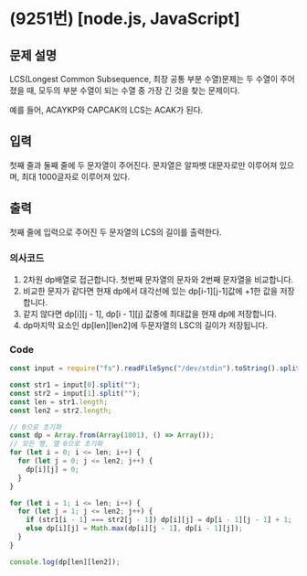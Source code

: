 # (9251번) [node.js, JavaScript] 

## 문제 설명
LCS(Longest Common Subsequence, 최장 공통 부분 수열)문제는 두 수열이 주어졌을 때, 모두의 부분 수열이 되는 수열 중 가장 긴 것을 찾는 문제이다.

예를 들어, ACAYKP와 CAPCAK의 LCS는 ACAK가 된다.

## 입력
첫째 줄과 둘째 줄에 두 문자열이 주어진다. 문자열은 알파벳 대문자로만 이루어져 있으며, 최대 1000글자로 이루어져 있다.

## 출력
첫째 줄에 입력으로 주어진 두 문자열의 LCS의 길이를 출력한다.

### 의사코드 
1. 2차원 dp배열로 접근합니다. 첫번째 문자열의 문자와 2번째 문자열을 비교합니다.
2. 비교한 문자가 같다면 현재 dp에서 대각선에 있는 dp[i-1][j-1]값에 +1한 값을 저장합니다.
3. 같지 않다면 dp[i][j - 1], dp[i - 1][j] 값중에 최대값을 현재 dp에 저장합니다. 
4. dp마지막 요소인 dp[len][len2]에 두문자열의 LSC의 길이가 저장됩니다.

### Code
```js
const input = require("fs").readFileSync("/dev/stdin").toString().split("\n");

const str1 = input[0].split("");
const str2 = input[1].split("");
const len = str1.length;
const len2 = str2.length;

// 0으로 초기화
const dp = Array.from(Array(1001), () => Array());
// 모든 행, 열 0으로 초기화
for (let i = 0; i <= len; i++) {
  for (let j = 0; j <= len2; j++) {
    dp[i][j] = 0;
  }
}

for (let i = 1; i <= len; i++) {
  for (let j = 1; j <= len2; j++) {
    if (str1[i - 1] === str2[j - 1]) dp[i][j] = dp[i - 1][j - 1] + 1;
    else dp[i][j] = Math.max(dp[i][j - 1], dp[i - 1][j]);
  }
}

console.log(dp[len][len2]);
```
